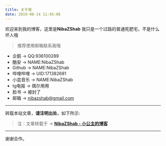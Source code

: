 ```yaml
---
title: 关于我
date: 2019-08-14 11:45:08
---
```


欢迎来到我的博客，这里是**NibaZShab**
我只是一个过路的普通死肥宅，不是什么坏人哦

> 推荐使用邮箱联系我哦
>>  
- 企鹅 -> QQ:936100289
- 酷安 -> NAME:NibaZShab
- Github -> NAME:NibaZShab
- 哔哩哔哩 -> UID:171382681
- 小芸音乐 -> NAME:NibaZShab
- tg电报 -> 偶尔用用
- 脸书 -> 被封了
- 邮箱 -> nibazshab@gmail.com

---

转载本站文章，**请注明出处**，如下所示:

> 注：文章转载于 -> **[NibaZShab - 小公主的博客](https://nibazshab.github.io/)**

---

谢谢合作。
